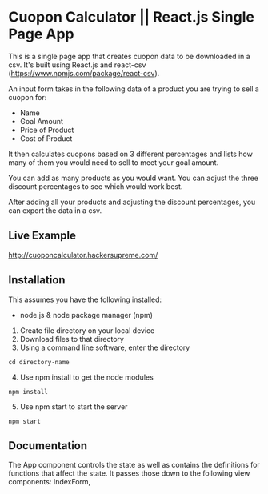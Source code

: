 # Cuopon Calculator || React.js Single Page App 



This is a single page app that creates cuopon data to be downloaded in a csv. It's built using React.js and react-csv (https://www.npmjs.com/package/react-csv). 


An input form takes in the following data of a product you are trying to sell a cuopon for:
  - Name
  - Goal Amount
  - Price of Product
  - Cost of Product

It then calculates cuopons based on 3 different percentages and lists how many of them you would need to sell to meet your goal amount.

You can add as many products as you would want. You can adjust the three discount percentages to see which would work best.

After adding all your products and adjusting the discount percentages, you can export the data in a csv.



## Live Example

http://cuoponcalculator.hackersupreme.com/


## Installation

This assumes you have the following installed:
  - node.js & node package manager (npm)

1. Create file directory on your local device
2. Download files to that directory
3. Using a command line software, enter the directory
```
cd directory-name
```
4. Use npm install to get the node modules
```
npm install
```
5. Use npm start to start the server
```
npm start
```


## Documentation

The App component controls the state as well as contains the definitions for functions that affect the state. It passes those down to the following view components: IndexForm, 

